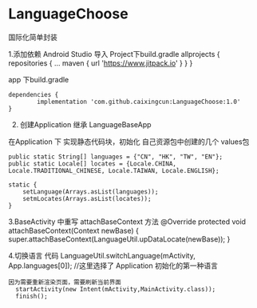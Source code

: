 # LanguageChoose
国际化简单封装


1.添加依赖
Android Studio 导入
  Project下build.gradle
  allprojects {
		repositories {
			...
			maven { url 'https://www.jitpack.io' }
		}
	}
  
  app 下build.gradle
  
  	dependencies {
	        implementation 'com.github.caixingcun:LanguageChoose:1.0'
	}
  
2. 创建Application 继承  LanguageBaseApp
  
  在Application 下 实现静态代码块，初始化 自己资源包中创建的几个 values包 
  
    public static String[] languages = {"CN", "HK", "TW", "EN"};
    public static Locale[] locates = {Locale.CHINA, Locale.TRADITIONAL_CHINESE, Locale.TAIWAN, Locale.ENGLISH};

    static {
        setLanguage(Arrays.asList(languages));
        setmLocates(Arrays.asList(locates));
    }
    
3.BaseActivity 中重写 attachBaseContext 方法
    @Override
    protected void attachBaseContext(Context newBase) {
        super.attachBaseContext(LanguageUtil.upDataLocate(newBase));
    }
 
 4.切换语言 代码
    LanguageUtil.switchLanguage(mActivity, App.languages[0]);  //这里选择了 Application 初始化的第一种语言
    
    因为需要重新渲染页面，需要刷新当前界面
      startActivity(new Intent(mActivity,MainActivity.class));
      finish();

  
  
  
